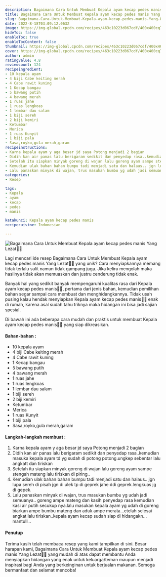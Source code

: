 ```yaml
---
description: Bagaimana Cara Untuk Membuat Kepala ayam kecap pedes manis Yang Lezat"
title: Bagaimana Cara Untuk Membuat Kepala ayam kecap pedes manis Yang Lezat
slug: Bagaimana-Cara-Untuk-Membuat-Kepala-ayam-kecap-pedes-manis-Yang-Lezat
date: 2022-8-18T03:09:12.063Z
image: https://img-global.cpcdn.com/recipes/463c10223d067cdf/400x400cq70/photo.jpg
hideToc: false
enableToc: true
enableTocContent: false
thumbnail: https://img-global.cpcdn.com/recipes/463c10223d067cdf/400x400cq70/photo.jpg
cover: https://img-global.cpcdn.com/recipes/463c10223d067cdf/400x400cq70/photo.jpg
author: admin
ratingvalue: 4.8
reviewcount: 124
recipeingredient:
- 10 kepala ayam
- 4 biji Cabe keiting merah
- 4 Cabe rawit kuning
- 1 Kecap bangau
- 5 bawang putih
- 4 bawang merah
- 1 ruas jahe
- 1 ruas lengkoas
- 1 lembar dau salam
- 1 biji sereh
- 2 biji kemiri
- Ketumbar
- Merica
- 1 ruas Kunyit
- 1 biji pala
- Sasa,royko,gula merah,garam
recipeinstructions:
- Karna kepala ayam y aga besar jd saya Potong menjadi 2 bagian
- Didih kan air panas lalu berigaram sedikit dan penyedap rasa..kemudian masuka kepala ayam td yg sudah di potong potong.ungkep sebentar lalu angkatt dan tiriskan
- Setelah itu siapkan minyak goreng di wajan lalu goreng ayam sampe stengah mateng lalu tiriskan di piring..
- Kemudian ulak bahan bahan bumpu tadi menjadi satu dan halaus.. jgn lupa sereh di pisah jgn di ulek tp di geprek jahe ddi geprek.lengkuas jg di gepek.
- Lalu panaskan minyak di wajan, trus masukan bumbu yg udah jadi semuanya.. goreng ampe mateng dan kasih penyedap rasa kemudian kasi air putih secukup nya.lalu masukan kepala ayam yg udah di goreng biarkan ampe bumbu mateng dan aduk ampe merata...etelah selesai angkat lalu tiriskan..kepala ayam kecap sudah siap di hidangakn... mantulll..
categories:
- Resep

tags:
- Kepala
- ayam
- kecap
- pedes
- manis

katakunci: Kepala ayam kecap pedes manis
recipecuisine: Indonesian

---
```


![Bagaimana Cara Untuk Membuat Kepala ayam kecap pedes manis Yang Lezat👩‍🍳](https://img-global.cpcdn.com/recipes/463c10223d067cdf/400x400cq70/photo.jpg)

Lagi mencari ide resep Bagaimana Cara Untuk Membuat Kepala ayam kecap pedes manis Yang Lezat👩‍🍳 yang unik? Cara menyiapkannya memang tidak terlalu sulit namun tidak gampang juga. Jika keliru mengolah maka hasilnya tidak akan memuaskan dan justru cenderung tidak enak.

Banyak hal yang sedikit banyak mempengaruhi kualitas rasa dari Kepala ayam kecap pedes manis👩‍🍳, pertama dari jenis bahan, kemudian pemilihan bahan segar sampai cara membuat dan menghidangkannya. Tidak usah pusing kalau hendak menyiapkan Kepala ayam kecap pedes manis👩‍🍳 enak di rumah, karena asal sudah tahu triknya maka hidangan ini bisa jadi sajian spesial.

Di bawah ini ada beberapa cara mudah dan praktis untuk membuat Kepala ayam kecap pedes manis👩‍🍳 yang siap dikreasikan.

<!--inarticleads1-->

#### Bahan-bahan :

- 10 kepala ayam
- 4 biji Cabe keiting merah
- 4 Cabe rawit kuning
- 1 Kecap bangau
- 5 bawang putih
- 4 bawang merah
- 1 ruas jahe
- 1 ruas lengkoas
- 1 lembar dau salam
- 1 biji sereh
- 2 biji kemiri
- Ketumbar
- Merica
- 1 ruas Kunyit
- 1 biji pala
- Sasa,royko,gula merah,garam

<!--inarticleads2-->

#### Langkah-langkah membuat :

1. Karna kepala ayam y aga besar jd saya Potong menjadi 2 bagian
1. Didih kan air panas lalu berigaram sedikit dan penyedap rasa..kemudian masuka kepala ayam td yg sudah di potong potong.ungkep sebentar lalu angkatt dan tiriskan
1. Setelah itu siapkan minyak goreng di wajan lalu goreng ayam sampe stengah mateng lalu tiriskan di piring..
1. Kemudian ulak bahan bahan bumpu tadi menjadi satu dan halaus.. jgn lupa sereh di pisah jgn di ulek tp di geprek jahe ddi geprek.lengkuas jg di gepek.
1. Lalu panaskan minyak di wajan, trus masukan bumbu yg udah jadi semuanya.. goreng ampe mateng dan kasih penyedap rasa kemudian kasi air putih secukup nya.lalu masukan kepala ayam yg udah di goreng biarkan ampe bumbu mateng dan aduk ampe merata...etelah selesai angkat lalu tiriskan..kepala ayam kecap sudah siap di hidangakn... mantulll..

#### Penutup

Terima kasih telah membaca resep yang kami tampilkan di sini. Besar harapan kami, Bagaimana Cara Untuk Membuat Kepala ayam kecap pedes manis Yang Lezat👩‍🍳 yang mudah di atas dapat membantu Anda menyiapkan hidangan yang enak untuk keluarga/teman maupun menjadi inspirasi bagi Anda yang berkeinginan untuk berjualan makanan. Semoga bermanfaat dan selamat mencoba!